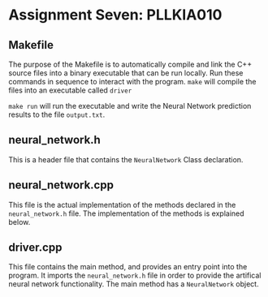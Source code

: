 # Assignment Seven: PLLKIA010

## Makefile
The purpose of the Makefile is to automatically compile and link the C++ source files into a binary executable that can be run locally. Run these commands in sequence to interact with the program.
```make``` will compile the files into an executable called ```driver```

```make run``` will run the executable and write the Neural Network prediction results to the file ```output.txt```.

## neural_network.h

This is a header file that contains the ```NeuralNetwork``` Class declaration.


## neural_network.cpp

This file is the actual implementation of the methods declared in the ```neural_network.h``` file. The implementation of the methods is explained below. 


## driver.cpp

This file contains the main method, and provides an entry point into the program. It imports the ```neural_network.h``` file in order to provide the artifical neural network functionality. The main method has a ```NeuralNetwork``` object.

